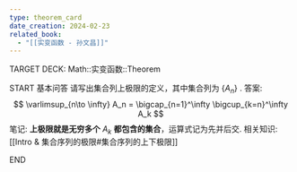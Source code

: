 ```yaml
---
type: theorem_card
date_creation: 2024-02-23
related_book:
  - "[[实变函数 - 孙文昌]]"
---
```

TARGET DECK: Math::实变函数::Theorem

START
基本问答
请写出集合列上极限的定义，其中集合列为 $\left\lbrace A_n \right\rbrace$ .
答案:
$$ 
\varlimsup_{n\to \infty} A_n  =  \bigcap_{n=1}^\infty \bigcup_{k=n}^\infty A_k 
$$
笔记:
**上极限就是无穷多个** $A_k$ **都包含的集合**，运算式记为先并后交.
相关知识:
[[Intro & 集合序列的极限#集合序列的上下极限]]
<!--ID: 1708652097207-->
END